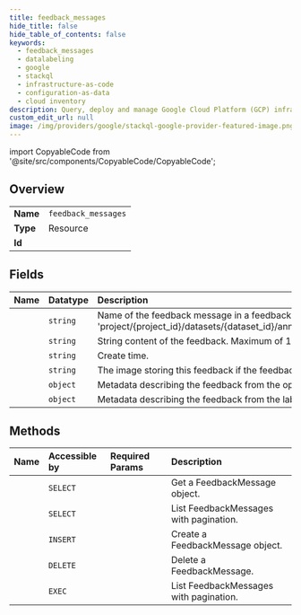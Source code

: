 ```yaml
---
title: feedback_messages
hide_title: false
hide_table_of_contents: false
keywords:
  - feedback_messages
  - datalabeling
  - google    
  - stackql
  - infrastructure-as-code
  - configuration-as-data
  - cloud inventory
description: Query, deploy and manage Google Cloud Platform (GCP) infrastructure and resources using SQL
custom_edit_url: null
image: /img/providers/google/stackql-google-provider-featured-image.png
---
```


import CopyableCode from '@site/src/components/CopyableCode/CopyableCode';




## Overview
<table><tbody>
<tr><td><b>Name</b></td><td><code>feedback_messages</code></td></tr>
<tr><td><b>Type</b></td><td>Resource</td></tr>
<tr><td><b>Id</b></td><td><CopyableCode code="datalabeling.feedback_messages" /></td></tr>
</tbody></table>

## Fields
| Name | Datatype | Description |
|:-----|:---------|:------------|
| <CopyableCode code="name" /> | `string` | Name of the feedback message in a feedback thread. Format: 'project/&#123;project_id&#125;/datasets/&#123;dataset_id&#125;/annotatedDatasets/&#123;annotated_dataset_id&#125;/feedbackThreads/&#123;feedback_thread_id&#125;/feedbackMessage/&#123;feedback_message_id&#125;' |
| <CopyableCode code="body" /> | `string` | String content of the feedback. Maximum of 10000 characters. |
| <CopyableCode code="createTime" /> | `string` | Create time. |
| <CopyableCode code="image" /> | `string` | The image storing this feedback if the feedback is an image representing operator's comments. |
| <CopyableCode code="operatorFeedbackMetadata" /> | `object` | Metadata describing the feedback from the operator. |
| <CopyableCode code="requesterFeedbackMetadata" /> | `object` | Metadata describing the feedback from the labeling task requester. |
## Methods
| Name | Accessible by | Required Params | Description |
|:-----|:--------------|:----------------|:------------|
| <CopyableCode code="projects_datasets_annotated_datasets_feedback_threads_feedback_messages_get" /> | `SELECT` | <CopyableCode code="annotatedDatasetsId, datasetsId, feedbackMessagesId, feedbackThreadsId, projectsId" /> | Get a FeedbackMessage object. |
| <CopyableCode code="projects_datasets_annotated_datasets_feedback_threads_feedback_messages_list" /> | `SELECT` | <CopyableCode code="annotatedDatasetsId, datasetsId, feedbackThreadsId, projectsId" /> | List FeedbackMessages with pagination. |
| <CopyableCode code="projects_datasets_annotated_datasets_feedback_threads_feedback_messages_create" /> | `INSERT` | <CopyableCode code="annotatedDatasetsId, datasetsId, feedbackThreadsId, projectsId" /> | Create a FeedbackMessage object. |
| <CopyableCode code="projects_datasets_annotated_datasets_feedback_threads_feedback_messages_delete" /> | `DELETE` | <CopyableCode code="annotatedDatasetsId, datasetsId, feedbackMessagesId, feedbackThreadsId, projectsId" /> | Delete a FeedbackMessage. |
| <CopyableCode code="_projects_datasets_annotated_datasets_feedback_threads_feedback_messages_list" /> | `EXEC` | <CopyableCode code="annotatedDatasetsId, datasetsId, feedbackThreadsId, projectsId" /> | List FeedbackMessages with pagination. |

